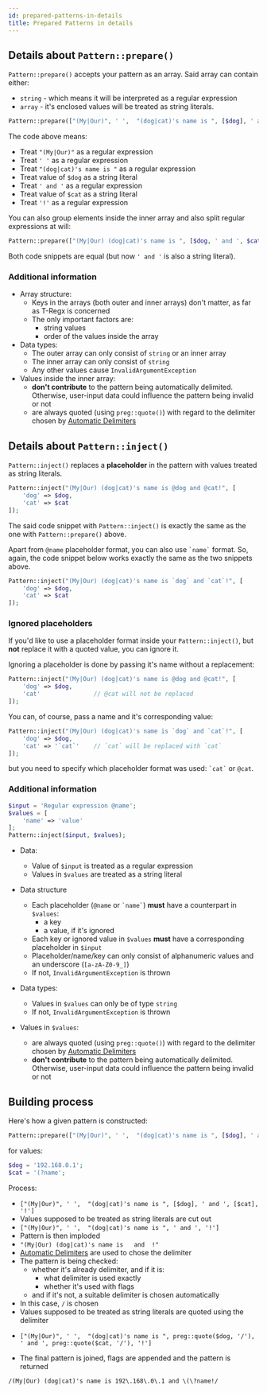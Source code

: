 ```yaml
---
id: prepared-patterns-in-details
title: Prepared Patterns in details
---
```


## Details about `Pattern::prepare()`

`Pattern::prepare()` accepts your pattern as an array. Said array can contain either:

 - `string` - which means it will be interpreted as a regular expression
 - `array` - it's enclosed values will be treated as string literals.

```php
Pattern::prepare(["(My|Our)", ' ',  "(dog|cat)'s name is ", [$dog], ' and ', [$cat], '!']);
```

The code above means:

 - Treat `"(My|Our)"` as a regular expression
 - Treat `' '` as a regular expression
 - Treat `"(dog|cat)'s name is "` as a regular expression
 - Treat value of `$dog` as a string literal
 - Treat `' and '` as a regular expression
 - Treat value of `$cat` as a string literal
 - Treat `'!'` as a regular expression

You can also group elements inside the inner array and also split regular expressions at will:

```php
Pattern::prepare(["(My|Our) (dog|cat)'s name is ", [$dog, ' and ', $cat], '!']);
```

Both code snippets are equal (but now `' and '` is also a string literal).

### Additional information

 - Array structure:
   - Keys in the arrays (both outer and inner arrays) don't matter, as far as T-Regx is concerned
   - The only important factors are:
     - string values
     - order of the values inside the array
 - Data types:
    - The outer array can only consist of `string` or an inner array
    - The inner array can only consist of `string`
    - Any other values cause `InvalidArgumentException`
 - Values inside the inner array:
    - **don't contribute** to the pattern being automatically delimited. Otherwise,  user-input data could influence the pattern being invalid or not
    - are always quoted (using `preg::quote()`) with regard to the delimiter chosen by [Automatic Delimiters](delimiters.md)

## Details about `Pattern::inject()`

`Pattern::inject()` replaces a **placeholder** in the pattern with values treated as string literals.

```php
Pattern::inject("(My|Our) (dog|cat)'s name is @dog and @cat!", [
    'dog' => $dog,
    'cat' => $cat
]);
```

The said code snippet with `Pattern::inject()` is exactly the same as the one with `Pattern::prepare()` above.

Apart from `@name` placeholder format, you can also use <code>\`name\`</code> format. So, again, the code snippet below
works exactly the same as the two snippets above.

```php
Pattern::inject("(My|Our) (dog|cat)'s name is `dog` and `cat`!", [
    'dog' => $dog,
    'cat' => $cat
]);
```

### Ignored placeholders

If you'd like to use a placeholder format inside your `Pattern::inject()`, but **not** replace it with a quoted value, 
you can ignore it.

Ignoring a placeholder is done by passing it's name without a replacement:

```php
Pattern::inject("(My|Our) (dog|cat)'s name is @dog and @cat!", [
    'dog' => $dog,
    'cat'               // @cat will not be replaced
]);
```

You can, of course, pass a name and it's corresponding value:
```php
Pattern::inject("(My|Our) (dog|cat)'s name is `dog` and `cat`!", [
    'dog' => $dog,
    'cat' => '`cat`'    // `cat` will be replaced with `cat`
]);
```
but you need to specify which placeholder format was used: <code>\`cat\`</code> or `@cat`.

### Additional information

```php
$input = 'Regular expression @name';
$values = [
    'name' => 'value'
];
Pattern::inject($input, $values);
```

 - Data:
    - Value of `$input` is treated as a regular expression
    - Values in `$values` are treated as a string literal

 - Data structure
    - Each placeholder (`@name` or <code>\`name\`</code>) **must** have a counterpart in `$values`:
      - a key
      - a value, if it's ignored
    - Each key or ignored value in `$values` **must** have a corresponding placeholder in `$input`
    - Placeholder/name/key can only consist of alphanumeric values and an underscore (`[a-zA-Z0-9_]`)
    - If not, `InvalidArgumentException` is thrown

 - Data types:
    - Values in `$values` can only be of type `string`
    - If not, `InvalidArgumentException` is thrown

 - Values in `$values`:
    - are always quoted (using `preg::quote()`) with regard to the delimiter chosen by [Automatic Delimiters](delimiters.md)
    - **don't contribute** to the pattern being automatically delimited. Otherwise,  user-input data could influence the pattern being invalid or not


## Building process

Here's how a given pattern is constructed:

```php
Pattern::prepare(["(My|Our)", ' ',  "(dog|cat)'s name is ", [$dog], ' and ', [$cat], '!']);
```

for values:

```php
$dog = '192.168.0.1';
$cat = '(?name';
```

Process:

 - `["(My|Our)", ' ',  "(dog|cat)'s name is ", [$dog], ' and ', [$cat], '!']`
 - Values supposed to be treated as string literals are cut out
 - `["(My|Our)", ' ',  "(dog|cat)'s name is ", ' and ', '!']`
 - Pattern is then imploded
 - `"(My|Our) (dog|cat)'s name is   and  !"`
 - [Automatic Delimiters](delimiters.md) are used to chose the delimiter
 - The pattern is being checked:
   - whether it's already delimiter, and if it is:
       - what delimiter is used exactly
       - whether it's used with flags
   - and if it's not, a suitable delimiter is chosen automatically
 - In this case, `/` is chosen
 - Values supposed to be treated as string literals are quoted using the delimiter
 - ```
   ["(My|Our)", ' ',  "(dog|cat)'s name is ", preg::quote($dog, '/'), ' and ', preg::quote($cat, '/'), '!']
   ```
 - The final pattern is joined, flags are appended and the pattern is returned
 
```regexp
/(My|Our) (dog|cat)'s name is 192\.168\.0\.1 and \(\?name!/
```

